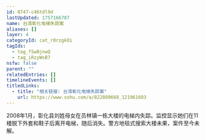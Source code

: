 ```yaml
---
id: 0747-c46tdl9d
lastUpdated: 1757166787
name: 台湾彰化电梯失踪案
aliases: []
layer: 4
categoryId: cat_r0rzgkOi
tagIds:
  - tag_fSwNjnwQ
  - tag_iRzyWsB7
nsfw: false
parent: ""
relatedEntries: []
timelineEvents: []
titledLinks:
  - title: "相关链接: 台湾彰化电梯失踪案"
    url: https://www.sohu.com/a/822880668_121961603
---
```


2008年1月，彰化县刘姓母女在员林镇一栋大楼的电梯内失踪。监控显示她们在11楼脱下外套和鞋子后离开电梯，随后消失。警方地毯式搜索大楼未果，案件至今未解。